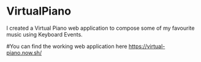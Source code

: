 # VirtualPiano

I created a Virtual Piano web application to compose some of my favourite music using Keyboard Events.

#You can find the working web application here https://virtual-piano.now.sh/
